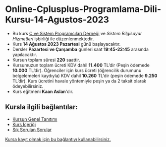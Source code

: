# Online-Cplusplus-Programlama-Dili-Kursu-14-Agustos-2023

+ Bu kurs [C ve Sistem Programcıları Derneği](http://www.csystem.org/) ve _Sistem Bilgisayar Hizmetleri_ işbirliği ile düzenlenmektedir.
+ Kurs __14 Ağustos 2023 Pazartesi__ günü başlayacaktır.
+ Dersler __Pazartesi ve Çarşamba__ günleri saat __19:45-22:45__ arasında yapılacaktır.
+ Kursun toplam süresi __220__ saattir.
+ Kursumuzun toplam ücreti KDV dahil  __11.400__ TL’dir (Peşin ödemede __10.000__ TL’dir). Öğrenciler için kurs ücreti (öğrencilik durumunu belgelemeleri kaydıyla) KDV dahil __10.260__ TL’dir (peşin ödemede __9.250__ TL’dir). Kurs ücretini havale yöntemiyle peşin ya da 2 taksit olarak ödeyebilirsiniz.
+ Kurs eğitmeni **Kaan Aslan**'dır.

## Kursla ilgili bağlantılar:
+ [Kursun Genel Tanıtımı](https://github.com/CSD-1993/Online-Cplusplus-Kursu/blob/master/kurs-tanıtımı.md)
+ [Kurs İçeriği](https://github.com/CSD-1993/Online-Cplusplus-Kursu/blob/master/kurs-icerigi.md)
+ [Sık Sorulan Sorular](https://github.com/CSD-1993/Online-Cplusplus-Kursu/edit/master/sss.md)

[Kursa kayıt olmak için bu bağlantıyı kullanabilirsiniz.](https://us02web.zoom.us/meeting/register/tZ0odOqrrzoiGdF17acBK0CEOEjvnp2Ud1TM)
